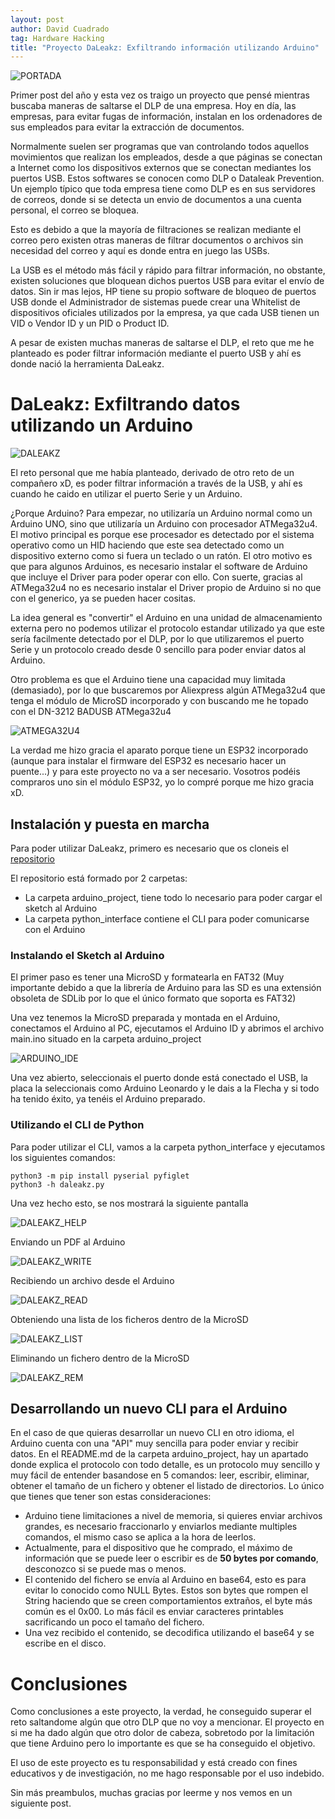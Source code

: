 ```yaml
---
layout: post
author: David Cuadrado
tag: Hardware Hacking
title: "Proyecto DaLeakz: Exfiltrando información utilizando Arduino"
---
```

![PORTADA](https://davidc96.github.io/assets/images/posts/DALEAKZ/main_pic.jpg?style=centerme)

Primer post del año y esta vez os traigo un proyecto que pensé mientras buscaba maneras de saltarse el DLP de una empresa. Hoy en día, las empresas, para evitar fugas de información, instalan en los ordenadores de sus empleados para evitar la extracción de documentos.

Normalmente suelen ser programas que van controlando todos aquellos movimientos que realizan los empleados, desde a que páginas se conectan a Internet como los dispositivos externos que se conectan mediantes los puertos USB. Estos softwares se conocen como DLP o Dataleak Prevention. Un ejemplo típico que toda empresa tiene como DLP es en sus servidores de correos, donde si se detecta un envio de documentos a una cuenta personal, el correo se bloquea.

Esto es debido a que la mayoría de filtraciones se realizan mediante el correo pero existen otras maneras de filtrar documentos o archivos sin necesidad del correo y aquí es donde entra en juego las USBs.

La USB es el método más fácil y rápido para filtrar información, no obstante, existen soluciones que bloquean dichos puertos USB para evitar el envío de datos. Sin ir mas lejos, HP tiene su propio software de bloqueo de puertos USB donde el Administrador de sistemas puede crear una Whitelist de dispositivos oficiales utilizados por la empresa, ya que cada USB tienen un VID o Vendor ID y un PID o Product ID.

A pesar de existen muchas maneras de saltarse el DLP, el reto que me he planteado es poder filtrar información mediante el puerto USB y ahí es donde nació la herramienta DaLeakz.

# DaLeakz: Exfiltrando datos utilizando un Arduino

![DALEAKZ](https://davidc96.github.io/assets/images/posts/DALEAKZ/daleakzCLI.jpg?style=centerme)

El reto personal que me había planteado, derivado de otro reto de un compañero xD, es poder filtrar información a través de la USB, y ahí es cuando he caido en utilizar el puerto Serie y un Arduino.

¿Porque Arduino? Para empezar, no utilizaría un Arduino normal como un Arduino UNO, sino que utilizaría un Arduino con procesador ATMega32u4. El motivo principal es porque ese procesador es detectado por el sistema operativo como un HID haciendo que este sea detectado como un dispositivo externo como si fuera un teclado o un ratón. El otro motivo es que para algunos Arduinos, es necesario instalar el software de Arduino que incluye el Driver para poder operar con ello. Con suerte, gracias al ATMega32u4 no es necesario instalar el Driver propio de Arduino si no que con el generico, ya se pueden hacer cositas.

La idea general es "convertir" el Arduino en una unidad de almacenamiento externa pero no podemos utilizar el protocolo estandar utilizado ya que este sería facilmente detectado por el DLP, por lo que utilizaremos el puerto Serie y un protocolo creado desde 0 sencillo para poder enviar datos al Arduino.

Otro problema es que el Arduino tiene una capacidad muy limitada (demasiado), por lo que buscaremos por Aliexpress algún ATMega32u4 que tenga el módulo de MicroSD incorporado y con buscando me he topado con el DN-3212 BADUSB ATMega32u4

![ATMEGA32U4](https://davidc96.github.io/assets/images/posts/DALEAKZ/atmega32u4.jpg?style=centerme)

La verdad me hizo gracia el aparato porque tiene un ESP32 incorporado (aunque para instalar el firmware del ESP32 es necesario hacer un puente...) y para este proyecto no va a ser necesario. Vosotros podéis compraros uno sin el módulo ESP32, yo lo compré porque me hizo gracia xD.

## Instalación y puesta en marcha

Para poder utilizar DaLeakz, primero es necesario que os cloneis el <a href="https://github.com/Davidc96/Daleakz">repositorio</a>

El repositorio está formado por 2 carpetas:
- La carpeta arduino_project, tiene todo lo necesario para poder cargar el sketch al Arduino
- La carpeta python_interface contiene el CLI para poder comunicarse con el Arduino

### Instalando el Sketch al Arduino

El primer paso es tener una MicroSD y formatearla en FAT32 (Muy importante debido a que la librería de Arduino para las SD es una extensión obsoleta de SDLib por lo que el único formato que soporta es FAT32)

Una vez tenemos la MicroSD preparada y montada en el Arduino, conectamos el Arduino al PC, ejecutamos el Arduino ID y abrimos el archivo main.ino situado en la carpeta arduino_project

![ARDUINO_IDE](https://davidc96.github.io/assets/images/posts/DALEAKZ/arduinoide.jpg?style=centerme)

Una vez abierto, seleccionais el puerto donde está conectado el USB, la placa la seleccionais como Arduino Leonardo y le dais a la Flecha y si todo ha tenido éxito, ya tenéis el Arduino preparado.

### Utilizando el CLI de Python

Para poder utilizar el CLI, vamos a la carpeta python_interface y ejecutamos los siguientes comandos:

```
python3 -m pip install pyserial pyfiglet
python3 -h daleakz.py
```

Una vez hecho esto, se nos mostrará la siguiente pantalla

![DALEAKZ_HELP](https://davidc96.github.io/assets/images/posts/DALEAKZ/daleakzCLI.jpg?style=centerme)

Enviando un PDF al Arduino

![DALEAKZ_WRITE](https://davidc96.github.io/assets/images/posts/DALEAKZ/daleakzwrite.jpg?style=centerme)

Recibiendo un archivo desde el Arduino

![DALEAKZ_READ](https://davidc96.github.io/assets/images/posts/DALEAKZ/daleakzread.jpg?style=centerme)

Obteniendo una lista de los ficheros dentro de la MicroSD

![DALEAKZ_LIST](https://davidc96.github.io/assets/images/posts/DALEAKZ/daleakzlist.jpg?style=centerme)

Eliminando un fichero dentro de la MicroSD

![DALEAKZ_REM](https://davidc96.github.io/assets/images/posts/DALEAKZ/daleakzremove.jpg?style=centerme)

## Desarrollando un nuevo CLI para el Arduino

En el caso de que quieras desarrollar un nuevo CLI en otro idioma, el Arduino cuenta con una "API" muy sencilla para poder enviar y recibir datos.
En el README.md de la carpeta arduino_project, hay un apartado donde explica el protocolo con todo detalle, es un protocolo muy sencillo y muy fácil de entender basandose en 5 comandos: leer, escribir, eliminar, obtener el tamaño de un fichero y obtener el listado de directorios. Lo único que tienes que tener son estas consideraciones:

- Arduino tiene limitaciones a nivel de memoria, si quieres enviar archivos grandes, es necesario fraccionarlo y enviarlos mediante multiples comandos, el mismo caso se aplica a la hora de leerlos.
- Actualmente, para el dispositivo que he comprado, el máximo de información que se puede leer o escribir es de <b>50 bytes por comando</b>, desconozco si se puede mas o menos.
- El contenido del fichero se envía al Arduino en base64, esto es para evitar lo conocido como NULL Bytes. Estos son bytes que rompen el String haciendo que se creen comportamientos extraños, el byte más común es el 0x00. Lo más fácil es enviar caracteres printables sacrificando un poco el tamaño del fichero.
- Una vez recibido el contenido, se decodifica utilizando el base64 y se escribe en el disco.

# Conclusiones

Como conclusiones a este proyecto, la verdad, he conseguido superar el reto saltandome algún que otro DLP que no voy a mencionar. El proyecto en si me ha dado algún que otro dolor de cabeza, sobretodo por la limitación que tiene Arduino pero lo importante es que se ha conseguido el objetivo.

El uso de este proyecto es tu responsabilidad y está creado con fines educativos y de investigación, no me hago responsable por el uso indebido.

Sin más preambulos, muchas gracias por leerme y nos vemos en un siguiente post.